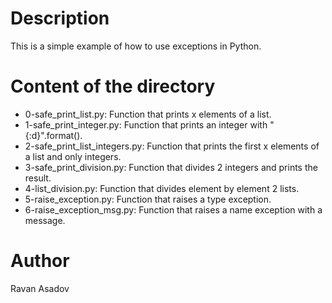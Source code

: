 # Description
This is a simple example of how to use exceptions in Python. 

# Content of the directory
- 0-safe_print_list.py: Function that prints x elements of a list.
- 1-safe_print_integer.py: Function that prints an integer with "{:d}".format().
- 2-safe_print_list_integers.py: Function that prints the first x elements of a list and only integers.
- 3-safe_print_division.py: Function that divides 2 integers and prints the result.
- 4-list_division.py: Function that divides element by element 2 lists.
- 5-raise_exception.py: Function that raises a type exception.
- 6-raise_exception_msg.py: Function that raises a name exception with a message.

# Author
Ravan Asadov
